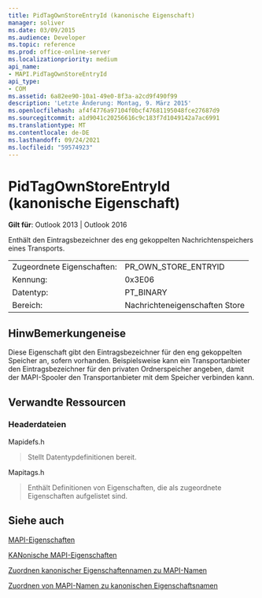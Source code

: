 ```yaml
---
title: PidTagOwnStoreEntryId (kanonische Eigenschaft)
manager: soliver
ms.date: 03/09/2015
ms.audience: Developer
ms.topic: reference
ms.prod: office-online-server
ms.localizationpriority: medium
api_name:
- MAPI.PidTagOwnStoreEntryId
api_type:
- COM
ms.assetid: 6a82ee90-10a1-49e0-8f3a-a2cd9f490f99
description: 'Letzte Änderung: Montag, 9. März 2015'
ms.openlocfilehash: af4f4776a97104f0bcf47681195048fce27687d9
ms.sourcegitcommit: a1d9041c20256616c9c183f7d1049142a7ac6991
ms.translationtype: MT
ms.contentlocale: de-DE
ms.lasthandoff: 09/24/2021
ms.locfileid: "59574923"
---
```

# <a name="pidtagownstoreentryid-canonical-property"></a>PidTagOwnStoreEntryId (kanonische Eigenschaft)

  
  
**Gilt für**: Outlook 2013 | Outlook 2016 
  
Enthält den Eintragsbezeichner des eng gekoppelten Nachrichtenspeichers eines Transports.
  
|||
|:-----|:-----|
|Zugeordnete Eigenschaften:  <br/> |PR_OWN_STORE_ENTRYID  <br/> |
|Kennung:  <br/> |0x3E06  <br/> |
|Datentyp:  <br/> |PT_BINARY  <br/> |
|Bereich:  <br/> |Nachrichteneigenschaften Store  <br/> |
   
## <a name="remarks"></a>HinwBemerkungeneise

Diese Eigenschaft gibt den Eintragsbezeichner für den eng gekoppelten Speicher an, sofern vorhanden. Beispielsweise kann ein Transportanbieter den Eintragsbezeichner für den privaten Ordnerspeicher angeben, damit der MAPI-Spooler den Transportanbieter mit dem Speicher verbinden kann.
  
## <a name="related-resources"></a>Verwandte Ressourcen

### <a name="header-files"></a>Headerdateien

Mapidefs.h
  
> Stellt Datentypdefinitionen bereit.
    
Mapitags.h
  
> Enthält Definitionen von Eigenschaften, die als zugeordnete Eigenschaften aufgelistet sind.
    
## <a name="see-also"></a>Siehe auch



[MAPI-Eigenschaften](mapi-properties.md)
  
[KANonische MAPI-Eigenschaften](mapi-canonical-properties.md)
  
[Zuordnen kanonischer Eigenschaftennamen zu MAPI-Namen](mapping-canonical-property-names-to-mapi-names.md)
  
[Zuordnen von MAPI-Namen zu kanonischen Eigenschaftsnamen](mapping-mapi-names-to-canonical-property-names.md)


